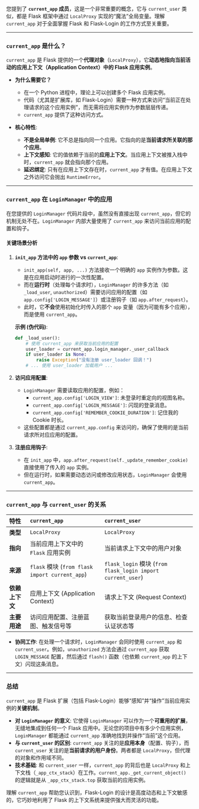 

您提到了 **`current_app` 成员**，这是一个非常重要的概念，它与 `current_user` 类似，都是 Flask 框架中通过 `LocalProxy` 实现的“魔法”全局变量。理解 `current_app` 对于全面掌握 Flask 和 Flask-Login 的工作方式至关重要。

---

### **`current_app` 是什么？**

`current_app` 是 Flask 提供的一个**代理对象**（`LocalProxy`），它**动态地指向当前活动的应用上下文（Application Context）中的 Flask 应用实例**。

*   **为什么需要它？**
    *   在一个 Python 进程中，理论上可以创建多个 Flask 应用实例。
    *   代码（尤其是扩展库，如 Flask-Login）需要一种方式来访问“当前正在处理请求的这个应用实例”，而无需将应用实例作为参数层层传递。
    *   `current_app` 提供了这种访问方式。

*   **核心特性**:
    *   **不是全局单例**: 它不总是指向同一个应用。它指向的是**当前请求所关联的那个应用**。
    *   **上下文感知**: 它的值依赖于当前的**应用上下文**。当应用上下文被推入栈中时，`current_app` 就会指向那个应用。
    *   **延迟绑定**: 只有在应用上下文存在时，`current_app` 才有值。在应用上下文之外访问它会抛出 `RuntimeError`。

---

### **`current_app` 在 `LoginManager` 中的应用**

在您提供的 `LoginManager` 代码片段中，虽然没有直接出现 `current_app`，但它的机制无处不在。`LoginManager` 内部大量使用了 `current_app` 来访问当前应用的配置和钩子。

#### **关键场景分析**

1.  **`init_app` 方法中的 `app` 参数 vs `current_app`**:
    *   `init_app(self, app, ...)` 方法接收一个明确的 `app` 实例作为参数。这是在应用启动时进行的一次性配置。
    *   而在**运行时**（处理每个请求时），`LoginManager` 的许多方法（如 `_load_user`, `unauthorized`）需要访问应用的配置（如 `app.config['LOGIN_MESSAGE']`）或注册钩子（如 `app.after_request`）。
    *   此时，它**不会**使用初始化时传入的那个 `app` 变量（因为可能有多个应用），而是使用 `current_app`。

    **示例 (伪代码)**:
    ```python
    def _load_user():
        # 使用 current_app 来获取当前应用的配置
        user_loader = current_app.login_manager._user_callback
        if user_loader is None:
            raise Exception("没有注册 user_loader 回调！")
        # ... 使用 user_loader 加载用户 ...
    ```

2.  **访问应用配置**:
    *   `LoginManager` 需要读取应用的配置，例如：
        *   `current_app.config['LOGIN_VIEW']`: 未登录时重定向的视图名称。
        *   `current_app.config['LOGIN_MESSAGE']`: 闪现的登录消息。
        *   `current_app.config['REMEMBER_COOKIE_DURATION']`: 记住我的 Cookie 时长。
    *   这些配置都是通过 `current_app.config` 来访问的，确保了使用的是当前请求所对应应用的配置。

3.  **注册应用钩子**:
    *   在 `init_app` 中，`app.after_request(self._update_remember_cookie)` 直接使用了传入的 `app` 实例。
    *   但在运行时，如果需要动态访问或修改应用状态，`LoginManager` 会使用 `current_app`。

---

### **`current_app` 与 `current_user` 的关系**

| 特性 | `current_app` | `current_user` |
| :--- | :--- | :--- |
| **类型** | `LocalProxy` | `LocalProxy` |
| **指向** | 当前应用上下文中的 `Flask` 应用实例 | 当前请求上下文中的用户对象 |
| **来源** | `flask` 模块 (`from flask import current_app`) | `flask_login` 模块 (`from flask_login import current_user`) |
| **依赖上下文** | 应用上下文 (Application Context) | 请求上下文 (Request Context) |
| **主要用途** | 访问应用配置、注册蓝图、触发信号等 | 获取当前登录用户的信息、检查认证状态等 |

*   **协同工作**: 在处理一个请求时，`LoginManager` 会同时使用 `current_app` 和 `current_user`。例如，`unauthorized` 方法会通过 `current_app` 获取 `LOGIN_MESSAGE` 配置，然后通过 `flash()` 函数（也依赖 `current_app` 的上下文）闪现这条消息。

---

### **总结**

`current_app` 是 Flask 扩展（包括 Flask-Login）能够“感知”并“操作”当前应用实例的**关键机制**。

*   **对 `LoginManager` 的意义**: 它使得 `LoginManager` 可以作为一个**可重用的扩展**，无缝地集成到任何一个 Flask 应用中。无论您的项目中有多少个应用实例，`LoginManager` 都能通过 `current_app` 准确地找到并操作“当前”这个应用。
*   **与 `current_user` 的区别**: `current_app` 关注的是**应用本身**（配置、钩子），而 `current_user` 关注的是**当前请求的用户身份**。两者都是 `LocalProxy`，但代理的对象和作用域不同。
*   **技术基础**: 和 `current_user` 一样，`current_app` 的背后也是 `LocalProxy` 和上下文栈（`_app_ctx_stack`）在工作。`current_app._get_current_object()` 的逻辑就是从 `_app_ctx_stack.top` 获取当前的应用实例。

理解 `current_app` 帮助您认识到，Flask-Login 的设计是高度动态和上下文敏感的，它巧妙地利用了 Flask 的上下文系统来提供强大而灵活的功能。